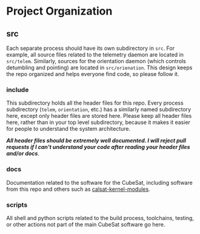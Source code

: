 # Project Organization

## src

Each separate process should have its own subdirectory in `src`. For example,
all source files related to the telemetry daemon are located in `src/telem`.
Similarly, sources for the orientation daemon (which controls detumbling and
pointing) are located in `src/orienation`. This design keeps the repo organized
and helps everyone find code, so please follow it.

### include

This subdirectory holds all the header files for this repo. Every process
subdirectory (`telem`, `orientation`, etc.) has a similarly named subdirectory
here, except only header files are stored here. Please keep all header files
here, rather than in your top level subdirectory, because it makes it easier for
people to understand the system architecture.

_**All header files should be extremely well documented. I will reject pull
requests if I can't understand your code after reading your header files and/or
docs**_.

### docs

Documentation related to the software for the CubeSat, including software from
this repo and others such as
[calsat-kernel-modules](https://github.com/space-technologies-at-california/calsat-kernel-modules).

### scripts

All shell and python scripts related to the build process, toolchains, testing,
or other actions not part of the main CubeSat software go here.
